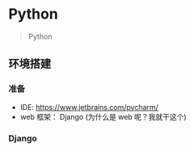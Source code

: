 # Python

> Python

## 环境搭建


### 准备
- IDE: https://www.jetbrains.com/pycharm/
- web 框架： Django (为什么是 web 呢？我就干这个)

### Django